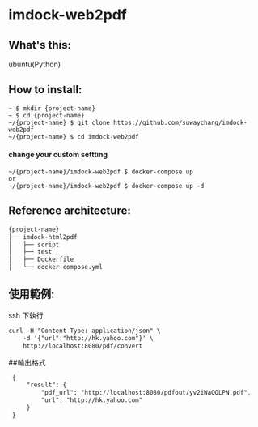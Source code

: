 imdock-web2pdf
====================================================
## What's this:

ubuntu(Python)

## How to install:

    ~ $ mkdir {project-name}
    ~ $ cd {project-name}
    ~/{project-name} $ git clone https://github.com/suwaychang/imdock-web2pdf
    ~/{project-name} $ cd imdock-web2pdf

#### change your custom settting

    ~/{project-name}/imdock-web2pdf $ docker-compose up
    or
    ~/{project-name}/imdock-web2pdf $ docker-compose up -d

## Reference architecture:

```txt
{project-name}
├── imdock-html2pdf
│   ├── script
│   ├── test
│   ├── Dockerfile
│   └── docker-compose.yml

```

## 使用範例:
ssh 下執行
```txt
curl -H "Content-Type: application/json" \
	-d '{"url":"http://hk.yahoo.com"}' \
	http://localhost:8080/pdf/convert

```

##輸出格式
```txt
 {
     "result": {
         "pdf_url": "http://localhost:8080/pdfout/yv2iWaQOLPN.pdf",
         "url": "http://hk.yahoo.com"
     }
 }
```